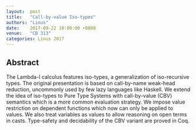 ```yaml
--- 
layout:  post 
title:   "Call-by-value Iso-types"
authors: "Linus"
date:    2017-09-22 10:00:00 +0800
venue:   "CB 313"
categories: Linus 2017
--- 
```

## Abstract

The Lambda-I calculus features iso-types, a generalization of iso-recursive
types. The original presentation is based on call-by-name weak-head reduction,
uncommonly used by few lazy languages like Haskell. We extend the idea of
iso-types to Pure Type Systems with call-by-value (CBV) semantics which is a
more common evaluation strategy. We impose value restriction on dependent
functions which now can only be applied to values. We also treat variables as
values to allow reasoning on open terms in casts. Type-safety and decidability
of the CBV variant are proved in Coq.
